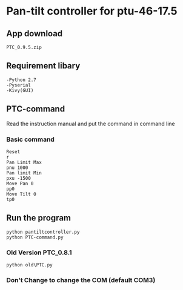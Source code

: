 # Pan-tilt controller for ptu-46-17.5
## App download
    PTC_0.9.5.zip 
## Requirement libary
    -Python 2.7
    -Pyserial
    -Kivy(GUI)
## PTC-command
Read the instruction manual and put the command in command line
### Basic command 
    Reset
    r
    Pan Limit Max
    pnu 1000
    Pan limit Min
    pxu -1500
    Move Pan 0
    pp0 
    Move Tilt 0 
    tp0
## Run the program 
    python pantiltcontroller.py
    python PTC-command.py
### Old Version PTC_0.8.1
    python old\PTC.py
### Don't Change to change the COM (default COM3)
	
